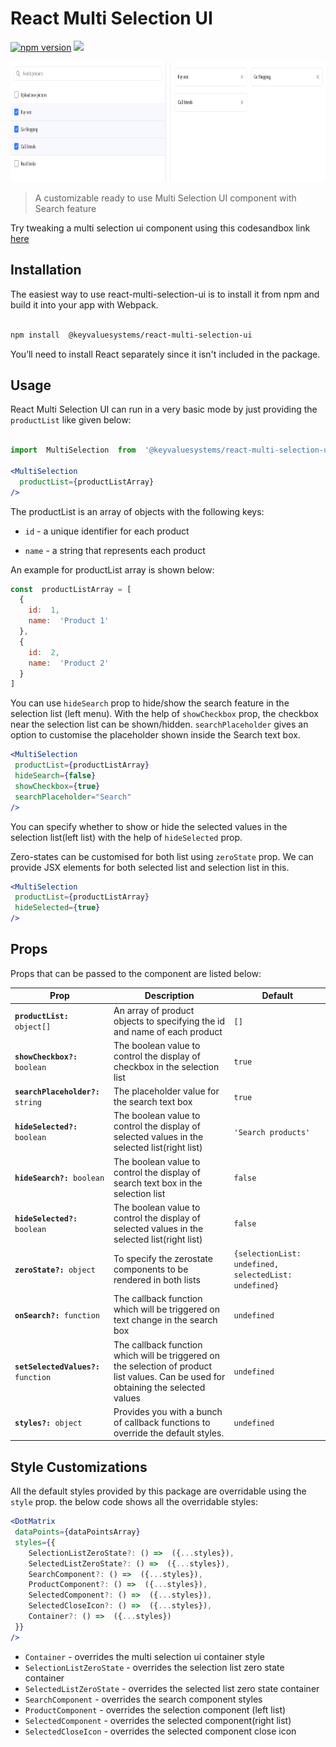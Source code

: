   

# React Multi Selection UI

  

<a  href="https://www.npmjs.com/package/react-dot-matrix-chart"><img  src="https://badgen.net/npm/v/react-dot-matrix-chart?color=blue"  alt="npm version"></a>  <a  href="https://www.npmjs.com/package/react-dot-matrix-chart"  ><img  src="https://img.shields.io/npm/dw/react-dot-matrix-chart?label=Downloads"  /></a>  <a  href="https://github.com/KeyValueSoftwareSystems/react-dot-matrix-chart"><img  src="https://github.com/KeyValueSoftwareSystems/react-dot-matrix-chart/actions/workflows/deploy.yml/badge.svg"  alt=""  /></a>

  

<div  align="center">
<img  src="./screenshot.png"  alt=""  width="830"  height="193"/>
</div>

  

>A customizable ready to use Multi Selection UI component with Search feature

  

Try tweaking a multi selection ui component using this codesandbox link <a  href="https://codesandbox.io/s/dot-matrix-chart-hqw9z0"  >here</a>

  

## Installation

  

The easiest way to use react-multi-selection-ui is to install it from npm and build it into your app with Webpack.

  

```bash

npm install  @keyvaluesystems/react-multi-selection-ui

```

You’ll need to install React separately since it isn't included in the package.  

## Usage

React Multi Selection UI can run in a very basic mode by just providing the `productList` like given below:

  

```jsx

import  MultiSelection  from  '@keyvaluesystems/react-multi-selection-ui';

<MultiSelection
  productList={productListArray}
/>

```

  

The productList is an array of objects with the following keys:

  

-  `id` - a unique identifier for each product

-  `name` - a string that represents each product

An example for productList array is shown below:

  

```jsx
const  productListArray = [
  {
    id:  1,
    name:  'Product 1'
  },
  {
    id:  2,
    name:  'Product 2'
  }
]
```

You can use `hideSearch` prop to hide/show the search feature in the selection list (left menu).
With the help of `showCheckbox` prop, the checkbox near the selection list can be shown/hidden.
`searchPlaceholder` gives an option to customise the placeholder shown inside the Search text box.
 
```jsx
<MultiSelection
 productList={productListArray}
 hideSearch={false}
 showCheckbox={true}
 searchPlaceholder="Search"
/>
```

  

You can specify whether to show or hide the selected values in the selection list(left list) with the help of `hideSelected` prop.

Zero-states can be customised for both list using `zeroState` prop. We can provide JSX elements for both selected list and selection list in this.

```jsx
<MultiSelection
 productList={productListArray}
 hideSelected={true}
/>
```
## Props

  Props that can be passed to the component are listed below:

<table>
<thead>
<tr>
<th>Prop</th>
<th>Description</th>
<th>Default</th>
</tr>
</thead>
<tbody>
<tr>
<td><code><b>productList:</b> object[]</code></td>
<td>
An array of product objects to specifying the id and name of each product
</td>
<td><code>[]</code></td>
</tr>
<tr>
<td><code><b>showCheckbox?:</b> boolean</code></td>
<td>
The boolean value to control the display of checkbox in the selection list
</td>
<td><code>true</code></td>
</tr>
<tr>
<td><code><b>searchPlaceholder?:</b> string</code></td>
<td>
The placeholder value for the search text box
</td>
<td><code>true</code></td>
</tr>
<tr>
<td><code><b>hideSelected?:</b> boolean</code></td>
<td>
The boolean value to control the display of selected values in the selected list(right list)
</td>
<td><code>'Search products'</code></td>
</tr>
<tr>
<td><code><b>hideSearch?:</b> boolean</code></td>
<td>
The boolean value to control the display of search text box in the selection list
</td>
<td><code>false</code></td>
</tr>
<tr>
<td><code><b>hideSelected?:</b> boolean</code></td>
<td>
The boolean value to control the display of selected values in the selected list(right list)
</td>
<td><code>false</code></td>
</tr>
<tr>
<td><code><b>zeroState?:</b> object</code></td>
<td>
To specify the zerostate components to be rendered in both lists
</td>
<td><code>{selectionList: undefined, selectedList: undefined}</code></td>
</tr>
<tr>
<td><code><b>onSearch?:</b> function</code></td>
<td>
The callback function which will be triggered on text change in the search box
</td>
<td><code>undefined</code></td>
</tr>
<tr>
<td><code><b>setSelectedValues?:</b> function</code></td>
<td>
The callback function which will be triggered on the selection of product list values. Can be used for obtaining the selected values
</td>
<td><code>undefined</code></td>
</tr>
<tr>
<td><code><b>styles?:</b> object</code></td>
<td>
Provides you with a bunch of callback functions to override the default styles.
</td>
<td><code>undefined</code></td>
</tr>
</tbody>
</table>

## Style Customizations


All the default styles provided by this package are overridable using the `style` prop.
the below code shows all the overridable styles:

```jsx
<DotMatrix
 dataPoints={dataPointsArray}
 styles={{
	SelectionListZeroState?: () =>  ({...styles}),
	SelectedListZeroState?: () =>  ({...styles}),
	SearchComponent?: () =>  ({...styles}),
	ProductComponent?: () =>  ({...styles}),
	SelectedComponent?: () =>  ({...styles}),
	SelectedCloseIcon?: () =>  ({...styles}),
	Container?: () =>  ({...styles})
 }}
/>
```
-  `Container` - overrides the multi selection ui container style
-  `SelectionListZeroState` - overrides the selection list zero state container
-  `SelectedListZeroState` - overrides the selected list zero state container
-  `SearchComponent` - overrides the search component styles
-  `ProductComponent` - overrides the selection component (left list)
-  `SelectedComponent` - overrides the selected component(right list)
-  `SelectedCloseIcon` - overrides the selected component close icon